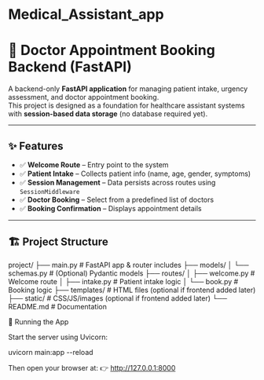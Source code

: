 # Medical_Assistant_app
# 🏥 Doctor Appointment Booking Backend (FastAPI)

A backend-only **FastAPI application** for managing patient intake, urgency assessment, and doctor appointment booking.  
This project is designed as a foundation for healthcare assistant systems with **session-based data storage** (no database required yet).  

---

## ✨ Features
- ✅ **Welcome Route** – Entry point to the system  
- ✅ **Patient Intake** – Collects patient info (name, age, gender, symptoms)  
- ✅ **Session Management** – Data persists across routes using `SessionMiddleware`  
- ✅ **Doctor Booking** – Select from a predefined list of doctors  
- ✅ **Booking Confirmation** – Displays appointment details  

---

## 🏗 Project Structure
project/
├── main.py # FastAPI app & router includes
├── models/
│ └── schemas.py # (Optional) Pydantic models
├── routes/
│ ├── welcome.py # Welcome route
│ ├── intake.py # Patient intake logic
│ └── book.py # Booking logic
├── templates/ # HTML files (optional if frontend added later)
├── static/ # CSS/JS/images (optional if frontend added later)
└── README.md # Documentation

🚀 Running the App

Start the server using Uvicorn:

uvicorn main:app --reload


Then open your browser at:
👉 http://127.0.0.1:8000


